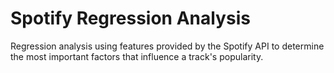   # Spotify Regression Analysis
Regression analysis using features provided by the Spotify API to determine the most important factors that influence a track's popularity.

